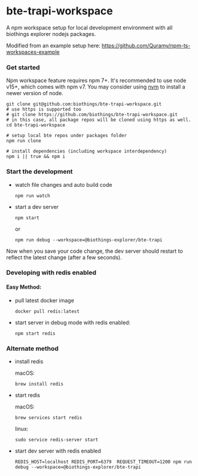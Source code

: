 # bte-trapi-workspace
A npm workspace setup for local development environment with all biothings explorer nodejs packages.

Modified from an example setup here: https://github.com/Quramy/npm-ts-workspaces-example

### Get started

Npm workspace feature requires npm 7+. It's recommended to use node v15+, which comes with npm v7.
You may consider using [nvm](https://github.com/nvm-sh/nvm#installing-and-updating) to install a newer version of node.

```
git clone git@github.com:biothings/bte-trapi-workspace.git
# use https is supported too
# git clone https://github.com/biothings/bte-trapi-workspace.git
# in this case, all package repos will be cloned using https as well.
cd bte-trapi-workspace

# setup local bte repos under packages folder
npm run clone

# install dependencies (including workspace interdependency)
npm i || true && npm i
```

### Start the development

* watch file changes and auto build code

  ```
  npm run watch
  ```

* start a dev server

  ```
  npm start
  ```
  or
  ```
  npm run debug --workspace=@biothings-explorer/bte-trapi
  ```

Now when you save your code change, the dev server should restart to reflect the latest change (after a few seconds).

### Developing with redis enabled

#### Easy Method:

* pull latest docker image
  ```
  docker pull redis:latest
  ```
* start server in debug mode with redis enabled:
  ```
  npm start redis
  ```

### Alternate method

* install redis

  macOS:
  ```
  brew install redis
  ```

* start redis

  macOS:
  ```
  brew services start redis
  ```
  linux:
  ```
  sudo service redis-server start
  ```

* start dev server with redis enabled

  ```
  REDIS_HOST=localhost REDIS_PORT=6379  REQUEST_TIMEOUT=1200 npm run debug --workspace=@biothings-explorer/bte-trapi
  ```
